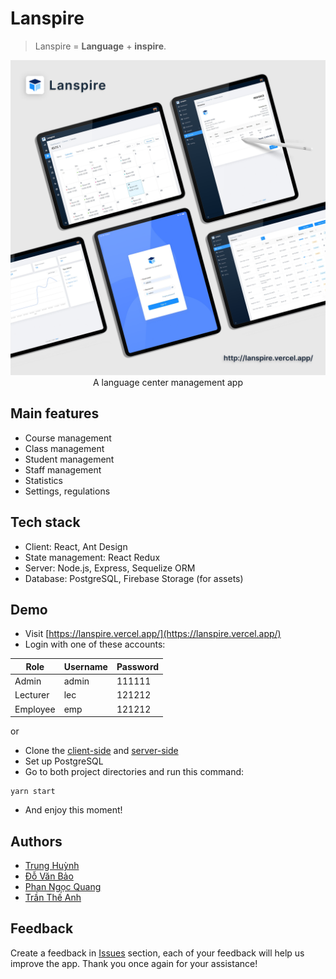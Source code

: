 # Lanspire

> Lanspire = **Language** + **inspire**.

<p align="center">
  <img src="https://github.com/akaijs/Lanspire/blob/main/src/assets/images/banner.png" alt="banner" />
  A language center management app
</p>


## Main features
- Course management
- Class management
- Student management
- Staff management
- Statistics
- Settings, regulations

## Tech stack 
 - Client: React, Ant Design
 - State management: React Redux
 - Server: Node.js, Express, Sequelize ORM
 - Database: PostgreSQL, Firebase Storage (for assets)

## Demo
- Visit [https://lanspire.vercel.app/](https://lanspire.vercel.app/)
- Login with one of these accounts:

|Role|Username|Password|
|--|--|--|
|Admin| admin|111111
|Lecturer|lec|121212
|Employee|emp|121212

or
- Clone the [client-side]() and [server-side]()
- Set up PostgreSQL
- Go to both project directories and run this command:
``` shel
yarn start
```
-   And enjoy this moment!

## Authors

- [Trung Huỳnh](https://github.com/akaijs/)
- [Đỗ Văn Bảo](https://github.com/baodv1001/)
- [Phan Ngọc Quang](https://github.com/QuanggPn/)
- [Trần Thế Anh](https://github.com/anhtt2211/)

## Feedback

Create a feedback in [Issues](https://github.com/akaijs/Lanspire/issues) section, each of your feedback will help us improve the app. Thank you once again for your assistance!